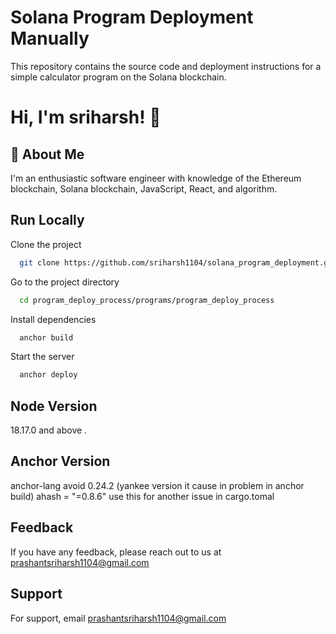 
# Solana Program Deployment Manually

This repository contains the source code and deployment instructions for a simple calculator program on the Solana blockchain.


# Hi, I'm sriharsh! 👋


## 🚀 About Me
I'm an enthusiastic software engineer with knowledge of the Ethereum blockchain, Solana blockchain, JavaScript, React, and algorithm.



## Run Locally

Clone the project

```bash
  git clone https://github.com/sriharsh1104/solana_program_deployment.git
```

Go to the project directory

```bash
  cd program_deploy_process/programs/program_deploy_process
```

Install dependencies

```bash
  anchor build
```

Start the server

```bash
  anchor deploy
```
## Node Version
18.17.0 and above .
## Anchor Version
anchor-lang avoid 0.24.2 (yankee version it cause in problem in anchor build)
ahash = "=0.8.6" use this for another issue in cargo.tomal

## Feedback

If you have any feedback, please reach out to us at prashantsriharsh1104@gmail.com


## Support

For support, email prashantsriharsh1104@gmail.com
